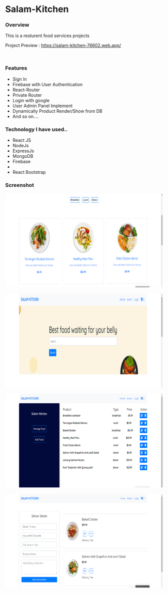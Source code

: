 # Salam-Kitchen

<h3>Overview</h3>
<p>This is a resturent food services projects</p>

<span>Project Preview : https://salam-kitchen-76602.web.app/ </span>

<div></div> <br>

<h3>Features</h3>
<ul>
  <li>Sign In</li>
  <li>Firebase with User Authentication</li>
  <li>React-Router</li>
  <li>Private Router</li>
  <li>Login with google</li>
  <li>User Admin Panel Implement</li>
  <li>Dynamically Product Render/Show from DB</li>
  <li>And so on....</li>
</ul>

<h3> Technology I have used.. </h3>
<ul>
  <li>React JS</li>
  <li>NodeJs</li>
  <li>ExpressJs</li>
  <li>MongoDB</li>
  <li>Firebase<li>
  <li>React Bootstrap</li>
</ul>

<h3>Screenshot</h3>
  
  <img height="300px" src="./src/screnshott/salam-kichen.png" alt="ss" /> 
  
  <div></div> <br>
  
  <img height="300px" src="./src/screnshott/salam-kichen-1.png" alt="ss" /> 
  
  <div></div> <br>
  
  <img height="300px" src="./src/screnshott/salam-kichen-2.png" alt="ss" />

  <div></div> <br>
  
  <img height="300px" src="./src/screnshott/salam-kichen-3.png" alt="ss" />
